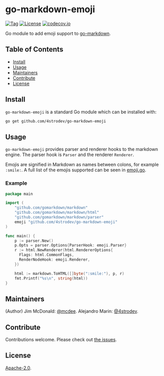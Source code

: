 # go-markdown-emoji

[![Tag](https://img.shields.io/github/tag/4strodev/go-markdown-emoji.svg)](https://github.com/4strodev/go-markdown-emoji/releases/)
[![License](https://img.shields.io/github/license/4strodev/go-markdown-emoji.svg)](LICENSE)
[![codecov.io](https://img.shields.io/codecov/c/github/4strodev/go-markdown-emoji.svg)](https://codecov.io/github/4strodev/go-markdown-emoji)

Go module to add emoji support to [go-markdown](https://github.com/gomarkdown/markdown).


## Table of Contents

- [Install](#install)
- [Usage](#usage)
- [Maintainers](#maintainers)
- [Contribute](#contribute)
- [License](#license)

## Install

`go-markdown-emoji` is a standard Go module which can be installed with:

```sh
go get github.com/4strodev/go-markdown-emoji
```

## Usage

`go-markdown-emoji` provides parser and renderer hooks to the markdown engine.  The parser hook is `Parser` and the renderer `Renderer`.

Emojis are signified in Markdown as names between colons, for example `:smile:`.  A full list of the emojis supported can be seen in [emoji.go](https://github.com/4strodev/go-markdown-emoji/blob/master/emoji.go).

### Example

```go
package main

import (
    "github.com/gomarkdown/markdown"
    "github.com/gomarkdown/markdown/html"
    "github.com/gomarkdown/markdown/parser"
    emoji "github.com/4strodev/go-markdown-emoji"
)

func main() {
    p := parser.New()
    p.Opts = parser.Options{ParserHook: emoji.Parser}
    r := html.NewRenderer(html.RendererOptions{
      Flags: html.CommonFlags,
      RenderNodeHook: emoji.Renderer,
    })

    html := markdown.ToHTML([]byte(":smile:"), p, r)
    fmt.Printf("%s\n", string(html))
}
```

## Maintainers

(Author) Jim McDonald: [@mcdee](https://github.com/mcdee).
Alejandro Marin: [@4strodev](https://github.com/4strodev).

## Contribute

Contributions welcome. Please check out [the issues](https://github.com/4strodev/go-markdown-emoji/issues).

## License

[Apache-2.0](LICENSE).
